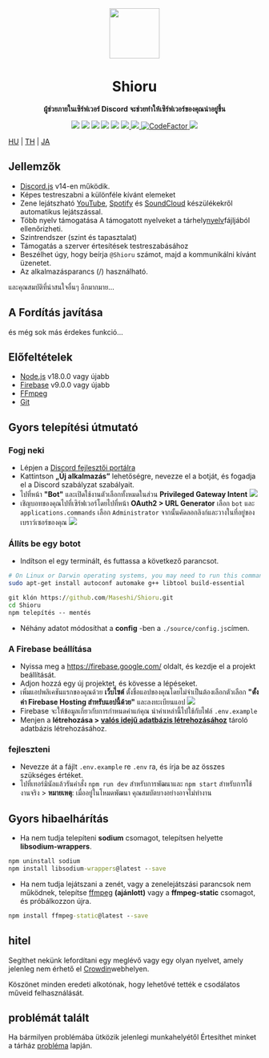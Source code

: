 <div align="center">
  <img src="https://raw.githubusercontent.com/Maseshi/Shioru/main/assets/icons/favicon-circle.png" width="100" />
  <strong>
    <h1>Shioru</h2>
    <p>ผู้ช่วยภายในเซิร์ฟเวอร์ Discord จะช่วยทำให้เซิร์ฟเวอร์ของคุณน่าอยู่ขึ้น</p>
  </strong>
  <img src="https://img.shields.io/badge/discord.js-v14-7354F6?logo=discord&logoColor=white" />
  <img src="https://img.shields.io/github/stars/Maseshi/Shioru.svg?logo=github" />
  <img src="https://img.shields.io/github/v/release/Maseshi/Shioru" />
  <img src="https://img.shields.io/github/license/Maseshi/Shioru.svg?logo=github" />
  <img src="https://img.shields.io/github/last-commit/Maseshi/Shioru" />
  <a title="Állapot" target="_blank" href="https://shioru.statuspage.io/">
    <img src="https://img.shields.io/badge/dynamic/json?logo=google-cloud&logoColor=white&label=status&query=status.indicator&url=https%3A%2F%2Fq60yrzp0cbgg.statuspage.io%2Fapi%2Fv2%2Fstatus.json" />
  </a>
  <a title="Crowdin" target="_blank" href="https://crowdin.com/project/shioru">
    <img src="https://badges.crowdin.net/shioru/localized.svg" />
  </a>
  <a title="CodeFactor" target="_blank" href="https://www.codefactor.io/repository/github/maseshi/shioru">
    <img src="https://www.codefactor.io/repository/github/maseshi/shioru/badge" alt="CodeFactor" />
  </a>
  <a title="Top.gg" target="_blank" href="https://top.gg/bot/704706906505347183">
    <img src="https://top.gg/api/widget/upvotes/704706906505347183.svg" />
  </a>
</div>

[HU](https://github.com/Maseshi/Shioru/blob/main/documents/README.en.md) | [TH](https://github.com/Maseshi/Shioru/blob/main/documents/README.th.md) | [JA](https://github.com/Maseshi/Shioru/blob/main/documents/README.ja.md)

<div align="center">
  <a href="https://github.com/Maseshi/Shioru/tree/main/documents">
    </img>
  </a>
</div>

## Jellemzők

- [Discord.js](https://discord.js.org/) v14-en működik.
- Képes testreszabni a különféle kívánt elemeket
- Zene lejátszható [YouTube](https://www.youtube.com/), [Spotify](https://www.spotify.com/) és [SoundCloud](https://soundcloud.com/) készülékekről automatikus lejátszással.
- Több nyelv támogatása A támogatott nyelveket a tárhely[nyelv](https://github.com/Maseshi/shioru/blob/main/source/languages)fájljából ellenőrizheti.
- Szintrendszer (szint és tapasztalat)
- Támogatás a szerver értesítések testreszabásához
- Beszélhet úgy, hogy beírja `@Shioru` számot, majd a kommunikálni kívánt üzenetet.
- Az alkalmazásparancs (/) használható.

และคุณสมบัติที่น่าสนใจอื่นๆ อีกมากมาย...

## A Fordítás javítása

és még sok más érdekes funkció...

## Előfeltételek

- [Node.js](https://nodejs.org/) v18.0.0 vagy újabb
- [Firebase](https://firebase.google.com/) v9.0.0 vagy újabb
- [FFmpeg](https://www.ffmpeg.org/download.html)
- [Git](https://git-scm.com/downloads)

## Gyors telepítési útmutató

### Fogj neki

- Lépjen a [Discord fejlesztői portálra](https://discord.com/developers/applications)
- Kattintson **„Új alkalmazás”** lehetőségre, nevezze el a botját, és fogadja el a Discord szabályzat szabályait.
- ไปที่หน้า **"Bot"** และเปิดใช้งานตัวเลือกทั้งหมดในส่วน **Privileged Gateway Intent** ![](https://raw.githubusercontent.com/Maseshi/Shioru/main/assets/images/discord-developer-portal-privileged-gateway-intents.png)
- เชิญบอทของคุณไปที่เซิร์ฟเวอร์โดยไปที่หน้า **OAuth2 > URL Generator** เลือก `bot` และ `applications.commands` เลือก `Administrator` จากนั้นคัดลอกลิงก์และวางในที่อยู่ของเบราว์เซอร์ของคุณ ![](https://raw.githubusercontent.com/Maseshi/Shioru/main/assets/images/discord-developer-portal-scopes.png)

### Állíts be egy botot

- Indítson el egy terminált, és futtassa a következő parancsot.

```sh
# On Linux or Darwin operating systems, you may need to run this command.
sudo apt-get install autoconf automake g++ libtool build-essential
```

```bat
git klón https://github.com/Maseshi/Shioru.git
cd Shioru
npm telepítés -- mentés
```

- Néhány adatot módosíthat a **config** -ben a `./source/config.js`címen.

### A Firebase beállítása

- Nyissa meg a https://firebase.google.com/ oldalt, és kezdje el a projekt beállítását.
- Adjon hozzá egy új projektet, és kövesse a lépéseket.
- เพิ่มแอปพลิเคชันแรกของคุณด้วย **เว็บไซต์** ตั้งชื่อแอปของคุณโดยไม่จำเป็นต้องเลือกตัวเลือก **"ตั้งค่า Firebase Hosting สำหรับแอปนี้ด้วย"** และลงทะเบียนแอป ![](https://raw.githubusercontent.com/Maseshi/Shioru/main/assets/images/firebase-setup-web-application.png)
- Firebase จะให้ข้อมูลเกี่ยวกับการกำหนดค่าแก่คุณ นำค่าเหล่านี้ไปใช้กับไฟล์ `.env.example`
- Menjen a **létrehozása > [valós idejű adatbázis létrehozásához](https://console.firebase.google.com/u/0/project/_/database/data)** tároló adatbázis létrehozásához.

### fejleszteni

- Nevezze át a fájlt `.env.example` re `.env` ra, és írja be az összes szükséges értéket.
- ไปที่เทอร์มินัลแล้วรันคำสั่ง `npm run dev` สำหรับการพัฒนาและ `npm start` สำหรับการใช้งานจริง > **หมายเหตุ**: เมื่ออยู่ในโหมดพัฒนา คุณสมบัตบางอย่างอาจไม่ทำงาน

## Gyors hibaelhárítás

- Ha nem tudja telepíteni **sodium** csomagot, telepítsen helyette **libsodium-wrappers**.
```bat
npm uninstall sodium
npm install libsodium-wrappers@latest --save
```
- Ha nem tudja lejátszani a zenét, vagy a zenelejátszási parancsok nem működnek, telepítse [ffmpeg](https://ffmpeg.org/download.html) **(ajánlott)** vagy a **ffmpeg-static** csomagot, és próbálkozzon újra.
```bat
npm install ffmpeg-static@latest --save
```

## hitel

Segíthet nekünk lefordítani egy meglévő vagy egy olyan nyelvet, amely jelenleg nem érhető el [Crowdin](https://crowdin.com/project/shioru-bot)webhelyen.

Köszönet minden eredeti alkotónak, hogy lehetővé tették e csodálatos műveid felhasználását.

## problémát talált

Ha bármilyen problémába ütközik jelenlegi munkahelyétől Értesíthet minket a tárház [probléma](https://github.com/Maseshi/Shioru/issues) lapján.
